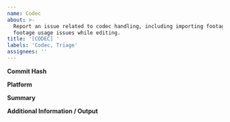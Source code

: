 ```yaml
---
name: Codec
about: >-
  Report an issue related to codec handling, including importing footage or any
  footage usage issues while editing.
title: '[CODEC] '
labels: 'Codec, Triage'
assignees: ''
---
```

<!-- ⚠ Do not delete this issue template! ⚠ -->

**Commit Hash** <!-- 8 character string of letters/numbers in title bar or Help > About dialog (e.g. 3ea173c9) -->


**Platform** <!-- e.g. Windows 10, Ubuntu 20.04 or macOS 10.15 -->


**Summary**


**Additional Information / Output**
